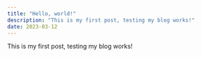 ```yaml
---
title: "Hello, world!"
description: "This is my first post, testing my blog works!"
date: 2023-03-12
---
```


This is my first post, testing my blog works!
